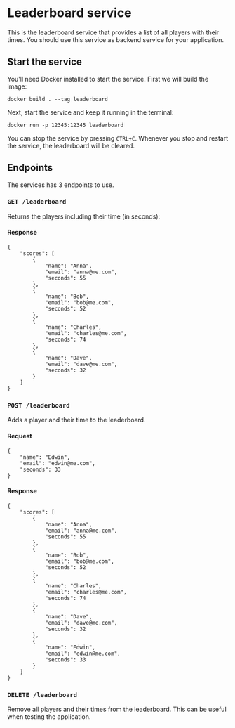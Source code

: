 # Leaderboard service

This is the leaderboard service that provides a list of all players with their times.
You should use this service as backend service for your application.

## Start the service

You'll need Docker installed to start the service. First we will build the image:
```
docker build . --tag leaderboard
```

Next, start the service and keep it running in the terminal:
```
docker run -p 12345:12345 leaderboard
```

You can stop the service by pressing `CTRL+C`. Whenever you stop and restart the service, the leaderboard will
be cleared.

## Endpoints

The services has 3 endpoints to use.

### `GET /leaderboard`

Returns the players including their time (in seconds):

#### Response
```
{
    "scores": [
        {
            "name": "Anna",
            "email": "anna@me.com",
            "seconds": 55
        },
        {
            "name": "Bob",
            "email": "bob@me.com",
            "seconds": 52
        },
        {
            "name": "Charles",
            "email": "charles@me.com",
            "seconds": 74
        },
        {
            "name": "Dave",
            "email": "dave@me.com",
            "seconds": 32
        }
    ]
}
```

### `POST /leaderboard`

Adds a player and their time to the leaderboard.

#### Request
```
{
    "name": "Edwin",
    "email": "edwin@me.com",
    "seconds": 33
}
```

#### Response
```
{
    "scores": [
        {
            "name": "Anna",
            "email": "anna@me.com",
            "seconds": 55
        },
        {
            "name": "Bob",
            "email": "bob@me.com",
            "seconds": 52
        },
        {
            "name": "Charles",
            "email": "charles@me.com",
            "seconds": 74
        },
        {
            "name": "Dave",
            "email": "dave@me.com",
            "seconds": 32
        },
        {
            "name": "Edwin",
            "email": "edwin@me.com",
            "seconds": 33
        }
    ]
}
```

### `DELETE /leaderboard`

Remove all players and their times from the leaderboard.
This can be useful when testing the application.
